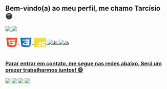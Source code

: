 ## Bem-vindo(a) ao meu perfil, me chamo Tarcísio 😁

 <div>
   <a href="https://github.com/itsTarci">
   <img height="180em" src="https://github-readme-stats.vercel.app/api?username=itsTarci&show_icons=true&theme=algolia&include_all_commits=true&count_private=true"/>
   <img height="180em" src="https://github-readme-stats.vercel.app/api/top-langs/?username=itsTarci&layout=compact&langs_count=6&theme=algolia"/>
</div>
    
<div style="display: inline_block"><br>
  <img align="center" alt="HTML" height="30" width="40" src="https://raw.githubusercontent.com/devicons/devicon/master/icons/html5/html5-original.svg">
  <img align="center" alt="CSS" height="30" width="40" src="https://raw.githubusercontent.com/devicons/devicon/master/icons/css3/css3-original.svg">
   <img align="center" alt="Js" height="30" width="40" src="https://raw.githubusercontent.com/devicons/devicon/master/icons/javascript/javascript-plain.svg">
 <img align="center" alt="Js" height="30" width="40"
   src="https://cdn.jsdelivr.net/gh/devicons/devicon@latest/icons/typescript/typescript-plain.svg" />
 <img align="center" alt="Js" height="30" width="40"
   src="https://cdn.jsdelivr.net/gh/devicons/devicon@latest/icons/react/react-original.svg" />
</div>
<br>
 
### Parar entrar em contato, me segue nas redes abaixo. Será um prazer trabalharmos juntos! 😄
 
<div>
  <a href="https://instagram.com/itsTarci" target="_blank"><img src="https://img.shields.io/badge/-Instagram-%23E4405F?style=for-the-badge&logo=instagram&logoColor=white" target="_blank"></a>
 <a href="https://discord.gg/sk5fVgMA" target="_blank"><img src="https://img.shields.io/badge/Discord-7289DA?style=for-the-badge&logo=discord&logoColor=white" target="_blank"></a> 
  <a href = "mailto:itstarci@gmail.com"><img src="https://img.shields.io/badge/-Gmail-%23333?style=for-the-badge&logo=gmail&logoColor=white" target="_blank"></a>
  <a href="https://www.linkedin.com/in/" target="_blank"><img src="https://img.shields.io/badge/-LinkedIn-%230077B5?style=for-the-badge&logo=linkedin&logoColor=white" target="_blank"></a>
</div>
